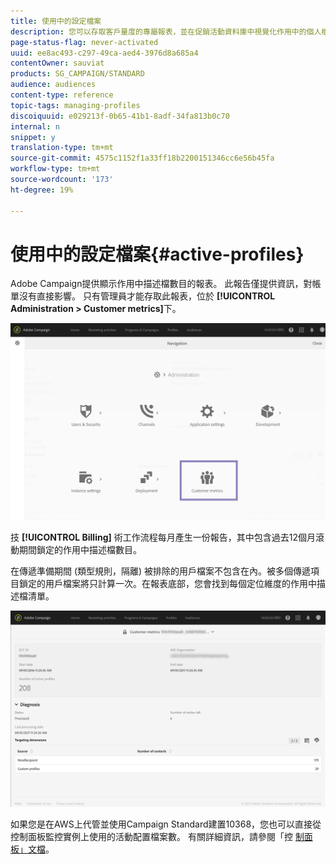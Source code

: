 ```yaml
---
title: 使用中的設定檔案
description: 您可以存取客戶量度的專屬報表，並在促銷活動資料庫中視覺化作用中的個人檔案。
page-status-flag: never-activated
uuid: ee8ac493-c297-49ca-aed4-3976d8a685a4
contentOwner: sauviat
products: SG_CAMPAIGN/STANDARD
audience: audiences
content-type: reference
topic-tags: managing-profiles
discoiquuid: e029213f-0b65-41b1-8adf-34fa813b0c70
internal: n
snippet: y
translation-type: tm+mt
source-git-commit: 4575c1152f1a33ff18b2200151346cc6e56b45fa
workflow-type: tm+mt
source-wordcount: '173'
ht-degree: 19%

---
```



# 使用中的設定檔案{#active-profiles}

Adobe Campaign提供顯示作用中描述檔數目的報表。 此報告僅提供資訊，對帳單沒有直接影響。 只有管理員才能存取此報表，位於 **[!UICONTROL Administration > Customer metrics]**&#x200B;下。

![](assets/audience_active_profiles1.png)

技 **[!UICONTROL Billing]** 術工作流程每月產生一份報告，其中包含過去12個月滾動期間鎖定的作用中描述檔數目。

在傳遞準備期間 (類型規則，隔離) 被排除的用戶檔案不包含在內。被多個傳遞項目鎖定的用戶檔案將只計算一次。在報表底部，您會找到每個定位維度的作用中描述檔清單。

![](assets/audience_active_profiles2.png)

如果您是在AWS上代管並使用Campaign Standard建置10368，您也可以直接從控制面板監控實例上使用的活動配置檔案數。 有關詳細資訊，請參閱「控 [制面板」文檔](https://docs.adobe.com/content/help/en/control-panel/using/performance-monitoring/active-profiles-monitoring.html)。
